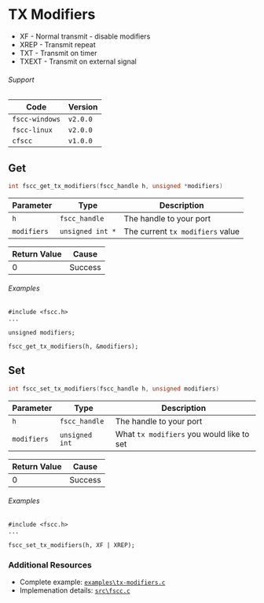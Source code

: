 # TX Modifiers

- XF - Normal transmit - disable modifiers
- XREP - Transmit repeat
- TXT - Transmit on timer
- TXEXT - Transmit on external signal

###### Support
| Code           | Version
| -------------- | --------
| `fscc-windows` | `v2.0.0` 
| `fscc-linux`   | `v2.0.0` 
| `cfscc`        | `v1.0.0`

## Get
```c
int fscc_get_tx_modifiers(fscc_handle h, unsigned *modifiers)
```

| Parameter    | Type             | Description
| ------------ | ---------------- | --------------------------------
| `h`          | `fscc_handle`    | The handle to your port
| `modifiers`  | `unsigned int *` | The current `tx modifiers` value

| Return Value | Cause
| ------------ | -------
| 0            | Success

###### Examples
```
#include <fscc.h>
...

unsigned modifiers;

fscc_get_tx_modifiers(h, &modifiers);
```


## Set
```c
int fscc_set_tx_modifiers(fscc_handle h, unsigned modifiers)
```

| Parameter   | Type           | Description
| ----------- | -------------- | -----------------------------------------
| `h`         | `fscc_handle`  | The handle to your port
| `modifiers` | `unsigned int` | What `tx modifiers` you would like to set

| Return Value | Cause
| ------------ | -------
| 0            | Success

###### Examples
```
#include <fscc.h>
...

fscc_set_tx_modifiers(h, XF | XREP);
```


### Additional Resources
- Complete example: [`examples\tx-modifiers.c`](https://github.com/commtech/cfscc/blob/master/examples/tx-modifiers.c)
- Implemenation details: [`src\fscc.c`](https://github.com/commtech/cfscc/blob/master/src/fscc.c)
